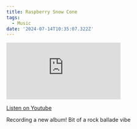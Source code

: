 ```yaml
---
title: Raspberry Snow Cone
tags:
  - Music
date: '2024-07-14T10:35:07.322Z'
---
```


<iframe src="https://www.youtube-nocookie.com/embed/os9zPoqv-Pw?modestbranding=1&showinfo=0&rel=0" title="YouTube video player" frameborder="0" allow="accelerometer; autoplay; encrypted-media; gyroscope; picture-in-picture;" allowfullscreen className="youtube_video"></iframe>

[Listen on Youtube](https://youtu.be/os9zPoqv-Pw)

Recording a new album! Bit of a rock ballade vibe
